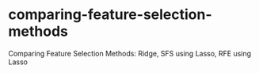 # comparing-feature-selection-methods
Comparing Feature Selection Methods: Ridge, SFS using Lasso, RFE using Lasso
